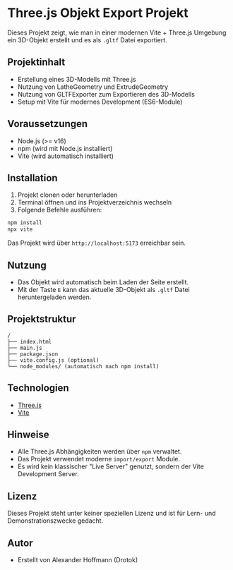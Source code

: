 
# Three.js Objekt Export Projekt

Dieses Projekt zeigt, wie man in einer modernen Vite + Three.js Umgebung ein 3D-Objekt erstellt und es als `.gltf` Datei exportiert.

## Projektinhalt

- Erstellung eines 3D-Modells mit Three.js
- Nutzung von LatheGeometry und ExtrudeGeometry
- Nutzung von GLTFExporter zum Exportieren des 3D-Modells
- Setup mit Vite für modernes Development (ES6-Module)

## Voraussetzungen

- Node.js (>= v16)
- npm (wird mit Node.js installiert)
- Vite (wird automatisch installiert)

## Installation

1. Projekt clonen oder herunterladen
2. Terminal öffnen und ins Projektverzeichnis wechseln
3. Folgende Befehle ausführen:

```bash
npm install
npx vite
```

Das Projekt wird über `http://localhost:5173` erreichbar sein.

## Nutzung

- Das Objekt wird automatisch beim Laden der Seite erstellt.
- Mit der Taste `E` kann das aktuelle 3D-Objekt als `.gltf` Datei heruntergeladen werden.

## Projektstruktur

```plaintext
/
├── index.html
├── main.js
├── package.json
├── vite.config.js (optional)
└── node_modules/ (automatisch nach npm install)
```

## Technologien

- [Three.js](https://threejs.org/)
- [Vite](https://vitejs.dev/)

## Hinweise

- Alle Three.js Abhängigkeiten werden über `npm` verwaltet.
- Das Projekt verwendet moderne `import/export` Module.
- Es wird kein klassischer "Live Server" genutzt, sondern der Vite Development Server.

## Lizenz

Dieses Projekt steht unter keiner speziellen Lizenz und ist für Lern- und Demonstrationszwecke gedacht.

## Autor

- Erstellt von Alexander Hoffmann (Drotok)
